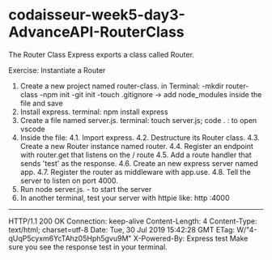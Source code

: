 # codaisseur-week5-day3-AdvanceAPI-RouterClass

The Router Class
Express exports a class called Router.

Exercise: Instantiate a Router

1. Create a new project named router-class.
   in Terminal:
   -mkdir router-class
   -npm init
   -git init
   -touch .gitignore -> add node_modules inside the file and save
2. Install express. terminal: npm install express
3. Create a file named server.js. terminal: touch server.js; code .
   : to open vscode
4. Inside the file:
   4.1. Import express.
   4.2. Destructure its Router class.
   4.3. Create a new Router instance named router.
   4.4. Register an endpoint with router.get that listens on the / route
   4.5. Add a route handler that sends 'test' as the response.
   4.6. Create an new express server named app.
   4.7. Register the router as middleware with app.use.
   4.8. Tell the server to listen on port 4000.
5. Run node server.js. - to start the server
6. In another terminal, test your server with httpie like: http :4000

---

HTTP/1.1 200 OK
Connection: keep-alive
Content-Length: 4
Content-Type: text/html; charset=utf-8
Date: Tue, 30 Jul 2019 15:42:28 GMT
ETag: W/"4-qUqP5cyxm6YcTAhz05Hph5gvu9M"
X-Powered-By: Express
test
Make sure you see the response test in your terminal.
